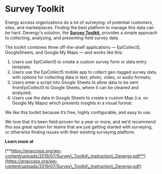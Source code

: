 # Survey Toolkit

Energy access organizations do a lot of surveying: of potential customers, sites, and marketplaces. Finding the best platform to manage this data can be hard. Devergy's solution, the [**Survey Toolkit**](https://enaccess.org/surveytoolkit/)**,** provides a simple approach to collecting, analyzing, and presenting field survey data.

The toolkit combines three off-the-shelf applications — EpiCollect5, GoogleSheets, and Google My Maps — and works like this:

1. Users use EpiCollect5 to create a custom survey form or data entry template;
2. Users use the EpiCollect5 mobile app to collect geo-tagged survey data, with options for collecting data in text, photo, video, or audio formats;
3. Users enter a script into Google Sheets to allow data to be sent fromEpiCollect5 to Google Sheets, where it can be cleaned and analyzed;
4. Users use the data in Google Sheets to create a custom Map (i.e. on Google My Maps) which presents insights in a visual format.

We like this toolkit because it’s free, highly configurable, and easy to use.&#x20;

We love that it’s been field-proven for a year or more, and we’d recommend this asa great option for teams that are just getting started with surveying, or otherwise finding issues with their existing surveying platform.

**Learn more at**

[**https://enaccess.org/wp-content/uploads/2019/07/Survey\_Toolkit\_Instruction\_Devergy.pdf**](https://enaccess.org/wp-content/uploads/2019/07/Survey\_Toolkit\_Instruction\_Devergy.pdf)

